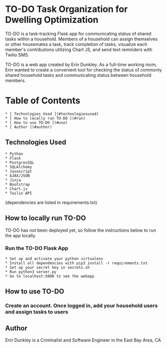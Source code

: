 # TO-DO Task Organization for Dwelling Optimization

TO-DO is a task-tracking Flask app for communicating status of shared tasks within a household. Members of a household can assign themselves or other housemates a task, track completion of tasks, visualize each member's contributions utilizing Chart JS, and send text reminders with Twilio SMS.

TO-DO is a web app created by Erin Dunkley. As a full-time working mom, Erin wanted to create a convenient tool for checking the status of commonly shared household tasks and communicating status between household members.

# Table of Contents

    * [ Technologies Used ](#technologiesused)
    * [ How to locally run TO-DO ](#run)
    * [ How to use TO-DO ](#use)
    * [ Author ](#author)

<a name="technologiesused"></a>
## Technologies Used

    * Python
    * Flask
    * PostgresSQL
    * SQLAlchemy
    * Javascript
    * AJAX/JSON
    * Jinja
    * Bootstrap
    * Chart.js
    * Twilio API

(dependencies are listed in requirements.txt)

<a name="run"></a>
## How to locally run TO-DO

TO-DO has not been deployed yet, so follow the instructions below to run the app locally.

### Run the TO-DO Flask App

    * Set up and activate your python virtualenv
    * Install all dependencies with pip3 install -r requirements.txt
    * Set up your secret key in secrets.sh
    * Run python3 server.py
    * Go to localhost:5000 to see the webapp

<a name="use"></a>
## How to use TO-DO

### Create an account. Once logged in, add your household users and assign tasks to users

<a name="author"></a>
## Author
Erin Dunkley is a Criminalist and Software Engineer in the East Bay Area, CA